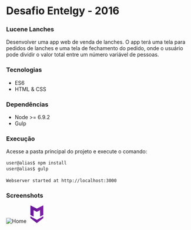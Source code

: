 # Desafio Entelgy - 2016

### Lucene Lanches

Desenvolver uma app web de venda de lanches. O app terá uma tela para pedidos de lanches e uma tela de fechamento do pedido, onde o usuário pode dividir o valor total entre um número variável de pessoas.

### Tecnologias
* ES6
* HTML & CSS

### Dependências
* Node >= 6.9.2
* Gulp

### Execução
Acesse a pasta principal do projeto e execute o comando:
```shell
user@alias$ npm install
user@alias$ gulp

Webserver started at http://localhost:3000
```

### Screenshots
![Home](https://lh5.googleusercontent.com/EPTiRFa__p6ZC3l2S14V0fc9bvJaFUPUvwPMxOnRvY9SsDP_-zXJu8ZO4fNdNSvqIuW34nycpA-opuI=w1366-h645-rw "Tela home")
![Checkout](https://github.com/adam-p/markdown-here/raw/master/src/common/images/icon48.png "Tela de fechamento de pedido")
